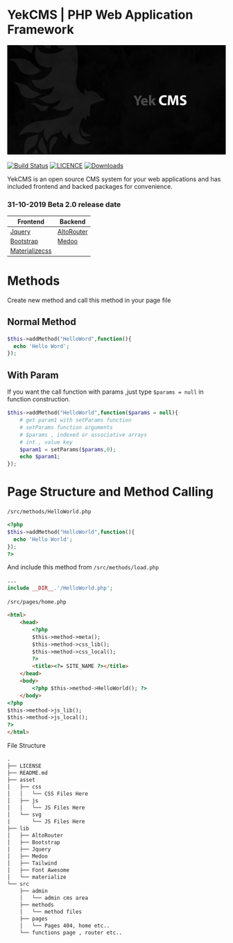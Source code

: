 # YekCMS | PHP Web Application Framework
![YekCMS](logo.png)

[![Build Status](https://travis-ci.org/YEK-PLUS/YekCMS.png?branch=master)](https://travis-ci.org/YEK-PLUS/YekCMS) [![LICENCE](https://img.shields.io/github/license/YEK-PLUS/YekCMS.svg)](https://github.com/YEK-PLUS/YekCMS/blob/master/LICENSE) [![Downloads](https://img.shields.io/github/downloads/YEK-PLUS/YekCMS/total.svg)](https://github.com/YEK-PLUS/YekCMS/releases)


YekCMS is an open source CMS system for your web applications and has included frontend and backed packages for convenience.
### 31-10-2019 Beta 2.0 release date

|Frontend|Backend|
|--------|-------|
|[Jquery]|[AltoRouter]|
|[Bootstrap]|[Medoo]|
|[Materializecss]||

# Methods
Create new method and call this method in your page file

## Normal Method

```php
$this->addMethod("HelloWord",function(){
  echo 'Hello Word';
});
```

## With Param

If you want the call function with params ,just type `$params = null` in function construction.

```php
$this->addMethod("HelloWorld",function($params = null){
    # get param1 with setParams function
    # setParams function arguments
    # $params , indexed or associative arrays
    # int , value key
    $param1 = setParams($params,0);
    echo $param1;
});
```

# Page Structure and Method Calling
`/src/methods/HelloWorld.php`
```php
<?php
$this->addMethod("HelloWorld",function(){
  echo 'Hello World';
});
?>
```
And include this method from `/src/methods/load.php`

```php
...
include __DIR__.'/HelloWorld.php';
```
`/src/pages/home.php`
```html
<html>
    <head>
        <?php
        $this->method->meta();
        $this->method->css_lib();
        $this->method->css_local();
        ?>
        <title><?= SITE_NAME ?></title>
    </head>
    <body>
        <?php $this->method->HelloWorld(); ?>
    </body>
<?php
$this->method->js_lib();
$this->method->js_local();
?>
</html>
```








File Structure
```
.
├── LICENSE
├── README.md
├── asset
│   ├── css
│   │   └── CSS Files Here
│   ├── js
│   │   └── JS Files Here
│   └── svg
|       └── JS Files Here
├── lib
│   ├── AltoRouter
│   ├── Bootstrap
│   ├── Jquery
│   ├── Medoo
│   ├── Tailwind
│   ├── Font Awesome
│   └── materialize
└── src
    ├── admin
    │   └── admin cms area
    ├── methods
    │   └── method files
    ├── pages
    │   └── Pages 404, home etc..
    └── functions page , router etc..
```



   [Jquery]: <https://github.com/jquery/jquery>
   [Bootstrap]: <https://github.com/twbs/bootstrap>
   [Materializecss]: <https://github.com/Dogfalo/materialize>
   [AltoRouter]: <https://github.com/dannyvankooten/AltoRouter>
   [Medoo]: <https://github.com/catfan/Medoo>

